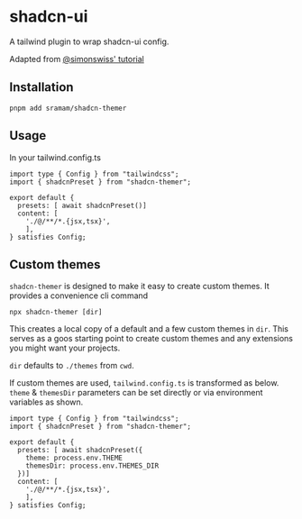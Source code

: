 # shadcn-ui

A tailwind plugin to wrap shadcn-ui config.

Adapted from [@simonswiss' tutorial](https://www.youtube.com/watch?v=QJlTWj30krw)

## Installation

```
pnpm add sramam/shadcn-themer
```

## Usage

In your tailwind.config.ts

```
import type { Config } from "tailwindcss";
import { shadcnPreset } from "shadcn-themer";

export default {
  presets: [ await shadcnPreset()]
  content: [
    './@/**/*.{jsx,tsx}',
	],
} satisfies Config;

```

## Custom themes
`shadcn-themer` is designed to make it easy to create custom themes.
It provides a convenience cli command

```
npx shadcn-themer [dir]
```

This creates a local copy of a default and a few custom themes in `dir`. This serves as a goos starting point to create custom
themes and any extensions you might want your projects.

`dir` defaults to `./themes` from `cwd`.

If custom themes are used, `tailwind.config.ts` is transformed as below. `theme` & `themesDir` parameters can be set directly or via environment variables as shown.

```
import type { Config } from "tailwindcss";
import { shadcnPreset } from "shadcn-themer";

export default {
  presets: [ await shadcnPreset({
    theme: process.env.THEME
    themesDir: process.env.THEMES_DIR
  })]
  content: [
    './@/**/*.{jsx,tsx}',
	],
} satisfies Config;
```
